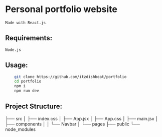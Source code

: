 # Personal portfolio website

`Made with React.js`

## Requirements:

`Node.js`

## Usage:

```bash
    git clone https://github.com/itzdishbeat/portfolio
    cd portfolio
    npm i
    npm run dev
```

## Project Structure:

├── src
│ ├── index.css
│ ├── App.jsx
│ ├── App.css
│ ├── main.jsx
│ ├── components
│ │ └── Navbar
│ └── pages
├── public
└── node_modules
